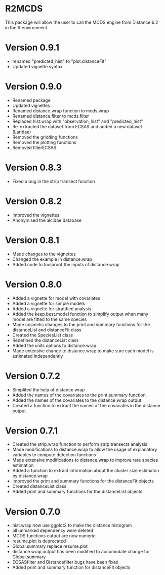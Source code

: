 R2MCDS
=======
This package will allow the user to call the MCDS engine from Distance 6.2 in the R environment.

Version 0.9.1
=======
* renamed "predicted_hist" to "plot.distanceFit"
* Updated vignette syntax

Version 0.9.0
=======
* Renamed package 
* Updated vignettes
* Renamed distance.wrap function to mcds.wrap
* Renamed distance.filter to mcds.filter
* Replaced hist.wrap with "observation_hist" and "predicted_hist" 
* Re-extracted the dataset from ECSAS and added a new dataset (Laridae) 
* Removed the gridding functions
* Removed the plotting functions
* Removed filterECSAS

Version 0.8.3
=======
* Fixed a bug in the strip transect function

Version 0.8.2
=======
* Improved the vignettes
* Anonymised the alcidae database

Version 0.8.1
=======
* Made changes to the vignettes
* Changed the example in distance.wrap
* Added code to foolproof the inputs of distance.wrap

Version 0.8.0
=======
* Added a vignette for model with covariates
* Added a vignette for simple models
* Added a vignette for stratified analysis
* Added the keep.best.model function to simplify output when many model are fitted to the same species
* Made cosmetic changes to the print and summary functions for the distanceList and distanceFit class
* Created the SpeciesList class 
* Redefined the distanceList class
* Added the units options to distance.wrap
* Made extensive change to distance.wrap to make sure each model is estimated independently

Version 0.7.2
=======
* Simplifed the help of distance.wrap
* Added the names of the covariates to the print.summary function
* Added the names of the covariates to the distance.wrap output
* Created a function to extract the names of the covariates in the distance output

Version 0.7.1
=======
* Created the strip.wrap function to perform strip.transects analysis
* Made modifications to distance.wrap to allow the usage of explanatory variables to compute detection functions
* Made extensive modifications to distance.wrap to improve rare species estimation
* Added a function to extract information about the cluster size estimaton by distance.wrap
* Improved the print and summary functions for the distanceFit objects
* Created distanceList class
* Added print and summary functions for the distanceList objects

Version 0.7.0
=======
* hist.wrap now use ggplot2 to make the distance histogram
* all unmarked dependency were deleted
* MCDS functions output are now numeric
* resume.plot is deprecated
* Global.summary replace resume.plot
* distance.wrap output has been modified to accomodate change for Global.summary
* ECSASfilter and Distancefilter bugs have been fixed
* Added print and summary function for distanceFit objects
